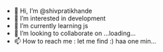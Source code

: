 - 👋 Hi, I’m @shivpratikhande
- 👀 I’m interested in development
- 🌱 I’m currently learning js
- 💞️ I’m looking to collaborate on ...loading...
- 📫 How to reach me : let me find :) haa one min...

<!---
shivpratikhande/shivpratikhande is a ✨ special ✨ repository because its `README.md` (this file) appears on your GitHub profile.
You can click the Preview link to take a look at your changes.
--->
